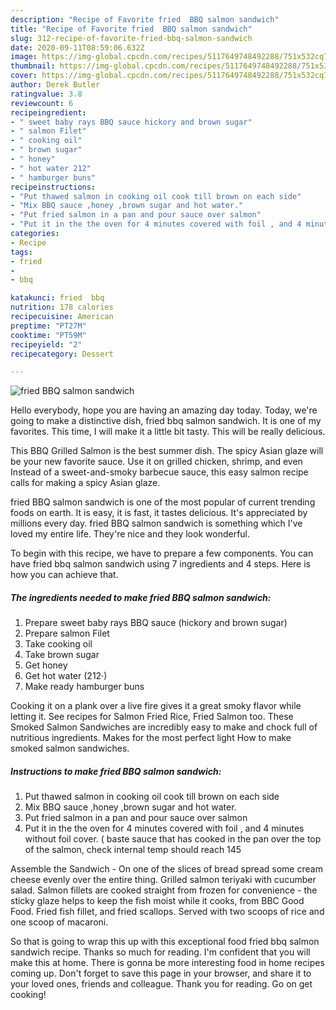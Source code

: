 ```yaml
---
description: "Recipe of Favorite fried  BBQ salmon sandwich"
title: "Recipe of Favorite fried  BBQ salmon sandwich"
slug: 312-recipe-of-favorite-fried-bbq-salmon-sandwich
date: 2020-09-11T08:59:06.632Z
image: https://img-global.cpcdn.com/recipes/5117649748492288/751x532cq70/fried-bbq-salmon-sandwich-recipe-main-photo.jpg
thumbnail: https://img-global.cpcdn.com/recipes/5117649748492288/751x532cq70/fried-bbq-salmon-sandwich-recipe-main-photo.jpg
cover: https://img-global.cpcdn.com/recipes/5117649748492288/751x532cq70/fried-bbq-salmon-sandwich-recipe-main-photo.jpg
author: Derek Butler
ratingvalue: 3.8
reviewcount: 6
recipeingredient:
- " sweet baby rays BBQ sauce hickory and brown sugar"
- " salmon Filet"
- " cooking oil"
- " brown sugar"
- " honey"
- " hot water 212"
- " hamburger buns"
recipeinstructions:
- "Put thawed salmon in cooking oil cook till brown on each side"
- "Mix BBQ sauce ,honey ,brown sugar and hot water."
- "Put fried salmon in a pan and pour sauce over salmon"
- "Put it in the the oven for 4 minutes covered with foil , and 4 minutes without foil cover. ( baste sauce  that has cooked in the pan over  the top of the salmon, check internal temp should reach 145"
categories:
- Recipe
tags:
- fried
- 
- bbq

katakunci: fried  bbq 
nutrition: 178 calories
recipecuisine: American
preptime: "PT27M"
cooktime: "PT59M"
recipeyield: "2"
recipecategory: Dessert

---
```



![fried  BBQ salmon sandwich](https://img-global.cpcdn.com/recipes/5117649748492288/751x532cq70/fried-bbq-salmon-sandwich-recipe-main-photo.jpg)

Hello everybody, hope you are having an amazing day today. Today, we're going to make a distinctive dish, fried  bbq salmon sandwich. It is one of my favorites. This time, I will make it a little bit tasty. This will be really delicious.

This BBQ Grilled Salmon is the best summer dish. The spicy Asian glaze will be your new favorite sauce. Use it on grilled chicken, shrimp, and even Instead of a sweet-and-smoky barbecue sauce, this easy salmon recipe calls for making a spicy Asian glaze.

fried  BBQ salmon sandwich is one of the most popular of current trending foods on earth. It is easy, it is fast, it tastes delicious. It's appreciated by millions every day. fried  BBQ salmon sandwich is something which I've loved my entire life. They're nice and they look wonderful.


To begin with this recipe, we have to prepare a few components. You can have fried  bbq salmon sandwich using 7 ingredients and 4 steps. Here is how you can achieve that.

<!--inarticleads1-->

##### The ingredients needed to make fried  BBQ salmon sandwich:

1. Prepare  sweet baby rays BBQ sauce (hickory and brown sugar)
1. Prepare  salmon Filet
1. Take  cooking oil
1. Take  brown sugar
1. Get  honey
1. Get  hot water (212·)
1. Make ready  hamburger buns


Cooking it on a plank over a live fire gives it a great smoky flavor while letting it. See recipes for Salmon Fried Rice, Fried Salmon too. These Smoked Salmon Sandwiches are incredibly easy to make and chock full of nutritious ingredients. Makes for the most perfect light How to make smoked salmon sandwiches. 

<!--inarticleads2-->

##### Instructions to make fried  BBQ salmon sandwich:

1. Put thawed salmon in cooking oil cook till brown on each side
1. Mix BBQ sauce ,honey ,brown sugar and hot water.
1. Put fried salmon in a pan and pour sauce over salmon
1. Put it in the the oven for 4 minutes covered with foil , and 4 minutes without foil cover. ( baste sauce  that has cooked in the pan over  the top of the salmon, check internal temp should reach 145


Assemble the Sandwich - On one of the slices of bread spread some cream cheese evenly over the entire thing. Grilled salmon teriyaki with cucumber salad. Salmon fillets are cooked straight from frozen for convenience - the sticky glaze helps to keep the fish moist while it cooks, from BBC Good Food. Fried fish fillet, and fried scallops. Served with two scoops of rice and one scoop of macaroni. 

So that is going to wrap this up with this exceptional food fried  bbq salmon sandwich recipe. Thanks so much for reading. I'm confident that you will make this at home. There is gonna be more interesting food in home recipes coming up. Don't forget to save this page in your browser, and share it to your loved ones, friends and colleague. Thank you for reading. Go on get cooking!

